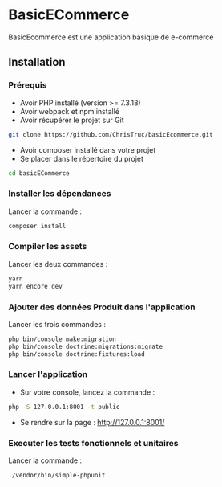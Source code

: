 # BasicECommerce

BasicEcommerce est une application basique de e-commerce

## Installation

### Prérequis

- Avoir PHP installé (version >= 7.3.18) 
- Avoir webpack et npm installé
- Avoir récupérer le projet sur Git
```bash
git clone https://github.com/ChrisTruc/basicEcommerce.git
```
- Avoir composer installé dans votre projet
- Se placer dans le répertoire du projet 
```bash
cd basicECommerce
```

### Installer les dépendances

Lancer la commande :
```bash
composer install
```

### Compiler les assets

Lancer les deux commandes :
```bash
yarn
yarn encore dev
```

### Ajouter des données Produit dans l'application

Lancer les trois commandes :
```bash
php bin/console make:migration
php bin/console doctrine:migrations:migrate
php bin/console doctrine:fixtures:load
```

### Lancer l'application

- Sur votre console, lancez la commande :
```bash
php -S 127.0.0.1:8001 -t public
```
- Se rendre sur la page : http://127.0.0.1:8001/

### Executer les tests fonctionnels et unitaires

Lancer la commande :
```bash
./vendor/bin/simple-phpunit
```